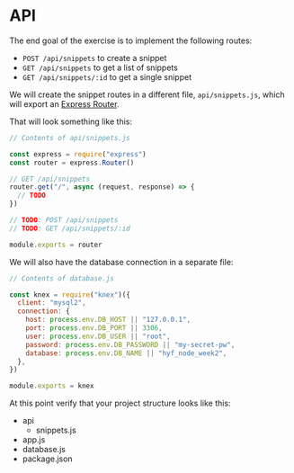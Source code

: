 # API

The end goal of the exercise is to implement the following routes:

- `POST /api/snippets` to create a snippet
- `GET /api/snippets` to get a list of snippets
- `GET /api/snippets/:id` to get a single snippet

We will create the snippet routes in a different file, `api/snippets.js`, which will export an [Express Router](http://expressjs.com/en/4x/api.html#router).

That will look something like this:
```js
// Contents of api/snippets.js

const express = require("express")
const router = express.Router()

// GET /api/snippets
router.get("/", async (request, response) => {
  // TODO
})

// TODO: POST /api/snippets
// TODO: GET /api/snippets/:id

module.exports = router
```

We will also have the database connection in a separate file:
```js
// Contents of database.js

const knex = require("knex")({
  client: "mysql2",
  connection: {
    host: process.env.DB_HOST || "127.0.0.1",
    port: process.env.DB_PORT || 3306,
    user: process.env.DB_USER || "root",
    password: process.env.DB_PASSWORD || "my-secret-pw",
    database: process.env.DB_NAME || "hyf_node_week2",
  },
})

module.exports = knex
```

At this point verify that your project structure looks like this:
- api
  - snippets.js
- app.js
- database.js
- package.json
